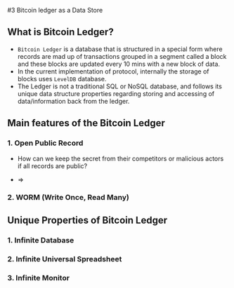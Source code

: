 #3 Bitcoin ledger as a Data Store

## What is Bitcoin Ledger?

- `Bitcoin Ledger` is a database that is structured in a special form where records are mad up of transactions grouped in a segment called a block and these blocks are updated every 10 mins with a new block of data.
- In the current implementation of protocol, internally the storage of blocks uses `LevelDB` database.
- The Ledger is not a traditional SQL or NoSQL database, and follows its unique data structure properties regarding storing and accessing of data/information back from the ledger.

## Main features of the Bitcoin Ledger

### 1. Open Public Record

- How can we keep the secret from their competitors or malicious actors if all records are public?

- =>

### 2. WORM (Write Once, Read Many)

## Unique Properties of Bitcoin Ledger

### 1. Infinite Database

### 2. Infinite Universal Spreadsheet

### 3. Infinite Monitor
